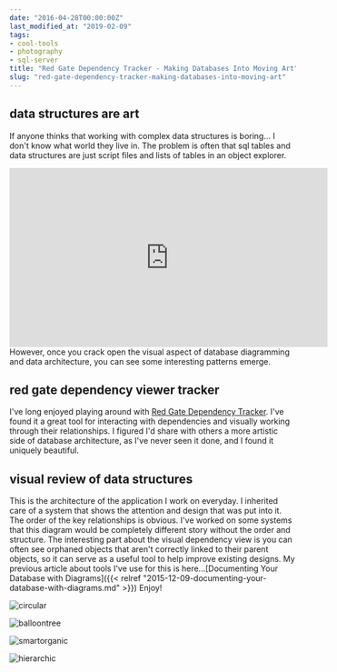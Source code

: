 ```yaml
---
date: "2016-04-28T00:00:00Z"
last_modified_at: "2019-02-09"
tags:
- cool-tools
- photography
- sql-server
title: "Red Gate Dependency Tracker - Making Databases Into Moving Art"
slug: "red-gate-dependency-tracker-making-databases-into-moving-art"
---
```


## data structures are art

If anyone thinks that working with complex data structures is boring... I don't know what world they live in. The problem is often that sql tables and data structures are just script files and lists of tables in an object explorer.
<iframe width="560" height="315" src="https://www.youtube.com/embed/1jOUyjgO0_A?rel=0&controls=0&showinfo=0&autoplay=1&modestbranding=1&rel=0&autohide=1&loop=1" frameborder="0" allowfullscreen></iframe>
 However, once you crack open the visual aspect of database diagramming and data architecture, you can see some interesting patterns emerge.

## red gate dependency viewer tracker

I've long enjoyed playing around with [Red Gate Dependency Tracker](http://bit.ly/24l4Xnk). I've found it a great tool for interacting with dependencies and visually working through their relationships.
I figured I'd share with others a more artistic side of database architecture, as I've never seen it done, and I found it uniquely beautiful.

## visual review of data structures

This is the architecture of the application I work on everyday. I inherited care of a system that shows the attention and design that was put into it. The order of the key relationships is obvious. I've worked on some systems that this diagram would be completely different story without the order and structure.
The interesting part about the visual dependency view is you can often see orphaned objects that aren't correctly linked to their parent objects, so it can serve as a useful tool to help improve existing designs. My previous article about tools I've use for this is here...[Documenting Your Database with Diagrams]({{< relref "2015-12-09-documenting-your-database-with-diagrams.md" >}})
Enjoy!

![circular](/images/2016-04-27_17-27-07_circular.jpg)

![balloontree](/images/2016-04-27_17-28-52_balloontree.jpg)

![smartorganic](/images/2016-04-27_17-28-32_smartorganic.jpg)

![hierarchic](/images/2016-04-27_17-26-45_hierarchic.jpg)
